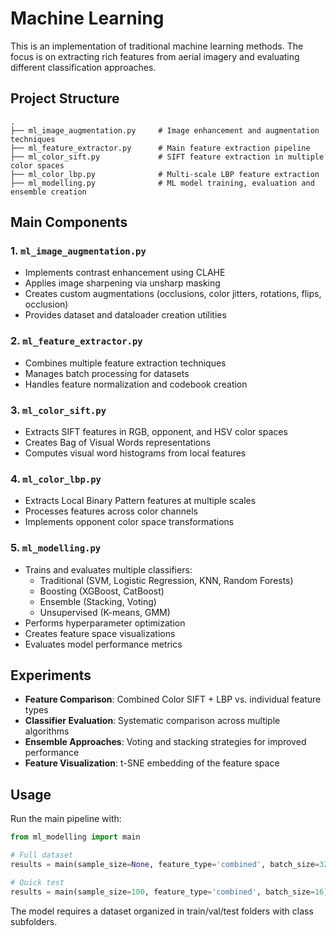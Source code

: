 # Machine Learning

This is an implementation of traditional machine learning methods. The focus is on extracting rich features from aerial imagery and evaluating different classification approaches.

## Project Structure

```
.
├── ml_image_augmentation.py     # Image enhancement and augmentation techniques
├── ml_feature_extractor.py      # Main feature extraction pipeline
├── ml_color_sift.py             # SIFT feature extraction in multiple color spaces
├── ml_color_lbp.py              # Multi-scale LBP feature extraction
├── ml_modelling.py              # ML model training, evaluation and ensemble creation
```

## Main Components

### 1. `ml_image_augmentation.py`
- Implements contrast enhancement using CLAHE
- Applies image sharpening via unsharp masking
- Creates custom augmentations (occlusions, color jitters, rotations, flips, occlusion)
- Provides dataset and dataloader creation utilities

### 2. `ml_feature_extractor.py`
- Combines multiple feature extraction techniques
- Manages batch processing for datasets
- Handles feature normalization and codebook creation

### 3. `ml_color_sift.py`
- Extracts SIFT features in RGB, opponent, and HSV color spaces
- Creates Bag of Visual Words representations
- Computes visual word histograms from local features

### 4. `ml_color_lbp.py`
- Extracts Local Binary Pattern features at multiple scales
- Processes features across color channels
- Implements opponent color space transformations

### 5. `ml_modelling.py`
- Trains and evaluates multiple classifiers:
  - Traditional (SVM, Logistic Regression, KNN, Random Forests)
  - Boosting (XGBoost, CatBoost)
  - Ensemble (Stacking, Voting)
  - Unsupervised (K-means, GMM)
- Performs hyperparameter optimization
- Creates feature space visualizations
- Evaluates model performance metrics

## Experiments

- **Feature Comparison**: Combined Color SIFT + LBP vs. individual feature types
- **Classifier Evaluation**: Systematic comparison across multiple algorithms
- **Ensemble Approaches**: Voting and stacking strategies for improved performance
- **Feature Visualization**: t-SNE embedding of the feature space

## Usage

Run the main pipeline with:
```python
from ml_modelling import main

# Full dataset
results = main(sample_size=None, feature_type='combined', batch_size=32)

# Quick test
results = main(sample_size=100, feature_type='combined', batch_size=16)
```

The model requires a dataset organized in train/val/test folders with class subfolders.
